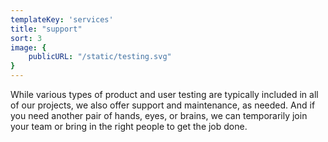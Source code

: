 ```yaml
---
templateKey: 'services'
title: "support"
sort: 3
image: {
    publicURL: "/static/testing.svg"
}
---
```


While various types of product and user testing are typically included in all of our projects,
we also offer support and maintenance,
as needed. 
And if you need another pair of hands, eyes, or brains, we can temporarily join your team or bring in the right people to get the job done.

